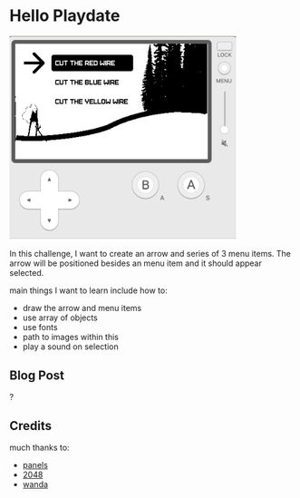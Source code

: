 # Hello Playdate

<img src="menu.png" style="width: 400px" />

In this challenge, I want to create an arrow and series of 3 menu items. The arrow will be positioned besides an menu item and it should appear selected.

main things I want to learn include how to:

- draw the arrow and menu items
- use array of objects
- use fonts
- path to images within this
- play a sound on selection

## Blog Post

?

## Credits

much thanks to:

- [panels](https://github.com/cadin/panels/tree/main)
- [2048](https://github.com/hteumeuleu/2048)
- [wanda](https://www.pinterest.ca/pin/337910778306440720/)
